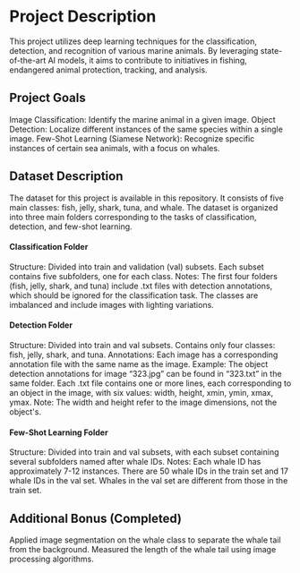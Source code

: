 # Project Description
This project utilizes deep learning techniques for the classification, detection, and recognition of various marine animals. By leveraging state-of-the-art AI models, it aims to contribute to initiatives in fishing, endangered animal protection, tracking, and analysis.

## Project Goals
Image Classification: Identify the marine animal in a given image.
Object Detection: Localize different instances of the same species within a single image.
Few-Shot Learning (Siamese Network): Recognize specific instances of certain sea animals, with a focus on whales.
## Dataset Description
The dataset for this project is available in this repository. It consists of five main classes: fish, jelly, shark, tuna, and whale. The dataset is organized into three main folders corresponding to the tasks of classification, detection, and few-shot learning.

#### Classification Folder

Structure: Divided into train and validation (val) subsets. Each subset contains five subfolders, one for each class.
Notes:
The first four folders (fish, jelly, shark, and tuna) include .txt files with detection annotations, which should be ignored for the classification task.
The classes are imbalanced and include images with lighting variations.
#### Detection Folder

Structure: Divided into train and val subsets. Contains only four classes: fish, jelly, shark, and tuna.
Annotations:
Each image has a corresponding annotation file with the same name as the image.
Example: The object detection annotations for image “323.jpg” can be found in “323.txt” in the same folder.
Each .txt file contains one or more lines, each corresponding to an object in the image, with six values: width, height, xmin, ymin, xmax, ymax.
Note: The width and height refer to the image dimensions, not the object's.
#### Few-Shot Learning Folder

Structure: Divided into train and val subsets, with each subset containing several subfolders named after whale IDs.
Notes:
Each whale ID has approximately 7-12 instances.
There are 50 whale IDs in the train set and 17 whale IDs in the val set.
Whales in the val set are different from those in the train set.
## Additional Bonus (Completed)
Applied image segmentation on the whale class to separate the whale tail from the background.
Measured the length of the whale tail using image processing algorithms.
